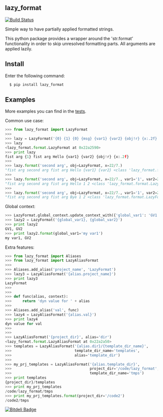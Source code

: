 ## lazy_format

[![Build Status](https://travis-ci.org/miphreal/lazy_format.png?branch=master)](https://travis-ci.org/miphreal/lazy_format)

Simple way to have partially applied formatted strings.

This python package provides a wrapper around the 'str.format' functionality in order to skip unresolved formatting parts.
All arguments are applied lazily.


## Install

Enter the following command:

```bash
  $ pip install lazy_format
```


## Examples

More examples you can find in the [tests](../../tree/master/tests).

Common use case:
```python
>>> from lazy_format import LazyFormat
>>>
>>> lazy = LazyFormat('{0} {1} {0} {msg} {var1} {var2} {obj!r} {x:.2f}', 'fist arg', msg='Hello')
>>> lazy
<lazy_format.format.LazyFormat at 0x22a2590>
>>> print lazy
fist arg {1} fist arg Hello {var1} {var2} {obj!r} {x:.2f}
>>>
>>> lazy.format('second arg', obj=LazyFormat, x=22/7.)
"fist arg second arg fist arg Hello {var1} {var2} <class 'lazy_format.format.LazyFormat'> 3.14"
>>>
>>> lazy.format('second arg', obj=LazyFormat, x=22/7., var1='1', var2=2)
"fist arg second arg fist arg Hello 1 2 <class 'lazy_format.format.LazyFormat'> 3.14"
>>>
>>> lazy.format('second arg', obj=LazyFormat, x=22/7., var1='1', var2=2, msg='Bye')
"fist arg second arg fist arg Bye 1 2 <class 'lazy_format.format.LazyFormat'> 3.14"
```

Global context:
```python
>>> LazyFormat.global_context.update_context_with({'global_var1': 'GV1', 'global_var2': 'GV2'})
>>> lazy2 = LazyFormat('{global_var1}, {global_var2}')
>>> print lazy2
GV1, GV2
>>> print lazy2.format(global_var1='my var1')
my var1, GV2
```

Extra features:
```python
>>> from lazy_format import Aliases
>>> from lazy_format import LazyAliasFormat
>>>
>>> Aliases.add_alias('project_name', 'LazyFormat')
>>> lazy3 = LazyAliasFormat('{alias.project_name}')
>>> print lazy3
LazyFormat
>>>
>>>
>>> def func(alias, context):
>>>     return 'dyn value for ' + alias
>>>
>>> Aliases.add_alias('val', func)
>>> lazy4 = LazyAliasFormat('{alias.val}')
>>> print lazy4
dyn value for val
>>>
>>>
>>> LazyAliasFormat('{project_dir}', alias='dir')
<lazy_format.format.LazyAliasFormat at 0x22a2a50>
>>> templates = LazyAliasFormat('{alias.dir}/{template_dir_name}',
>>>                             template_dir_name='templates',
>>>                             alias='template_dir')
>>>
>>> my_prj_templates = LazyAliasFormat('{alias.template_dir}',
>>>                                    project_dir='/code/lazy_format',
>>>                                    template_dir_name='tmps')
>>> print templates
{project_dir}/templates
>>> print my_prj_templates
/code/lazy_format/tmps
>>> print my_prj_templates.format(project_dir='/code2')
/code2/tmps
```







[![Bitdeli Badge](https://d2weczhvl823v0.cloudfront.net/miphreal/lazy_format/trend.png)](https://bitdeli.com/free "Bitdeli Badge")


